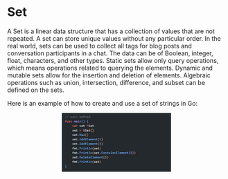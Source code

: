 # Set
A Set is a linear data structure that has a collection of values that are not repeated. A set can
store unique values without any particular order. In the real world, sets can be used to
collect all tags for blog posts and conversation participants in a chat. The data can be of
Boolean, integer, float, characters, and other types. Static sets allow only query operations,
which means operations related to querying the elements. Dynamic and mutable sets allow
for the insertion and deletion of elements. Algebraic operations such as union, intersection,
difference, and subset can be defined on the sets.

Here is an example of how to create and use a set of strings in Go:

<p align="center">
 <img src="set.JPG?raw=true" alt="Set in Data Structures" width="50%" height="50%" />
</p>